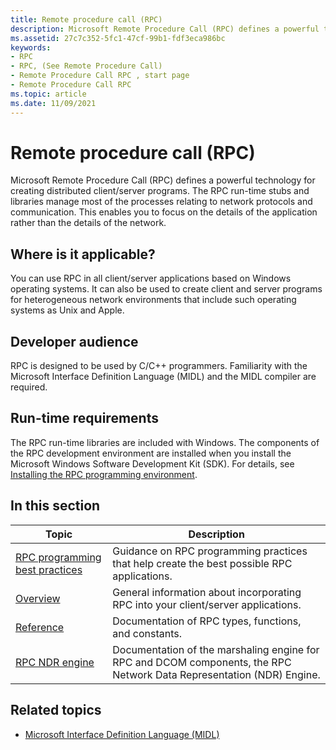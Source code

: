 ```yaml
---
title: Remote procedure call (RPC)
description: Microsoft Remote Procedure Call (RPC) defines a powerful technology for creating distributed client/server programs.
ms.assetid: 27c7c352-5fc1-47cf-99b1-fdf3eca986bc
keywords:
- RPC
- RPC, (See Remote Procedure Call)
- Remote Procedure Call RPC , start page
- Remote Procedure Call RPC
ms.topic: article
ms.date: 11/09/2021
---
```


# Remote procedure call (RPC)

Microsoft Remote Procedure Call (RPC) defines a powerful technology for creating distributed client/server programs. The RPC run-time stubs and libraries manage most of the processes relating to network protocols and communication. This enables you to focus on the details of the application rather than the details of the network.

## Where is it applicable?

You can use RPC in all client/server applications based on Windows operating systems. It can also be used to create client and server programs for heterogeneous network environments that include such operating systems as Unix and Apple.

## Developer audience

RPC is designed to be used by C/C++ programmers. Familiarity with the Microsoft Interface Definition Language (MIDL) and the MIDL compiler are required.

## Run-time requirements

The RPC run-time libraries are included with Windows. The components of the RPC development environment are installed when you install the Microsoft Windows Software Development Kit (SDK). For details, see [Installing the RPC programming environment](installing-the-rpc-programming-environment.md).

## In this section

| Topic | Description |
|-|-|
| [RPC programming best practices](best-rpc-programming-practices.md) | Guidance on RPC programming practices that help create the best possible RPC applications. |
| [Overview](overviews.md) | General information about incorporating RPC into your client/server applications. |
| [Reference](reference.md) | Documentation of RPC types, functions, and constants. |
| [RPC NDR engine](rpc-ndr-engine.md) | Documentation of the marshaling engine for RPC and DCOM components, the RPC Network Data Representation (NDR) Engine. |

## Related topics

* [Microsoft Interface Definition Language (MIDL)](/windows/desktop/Midl/midl-start-page)
